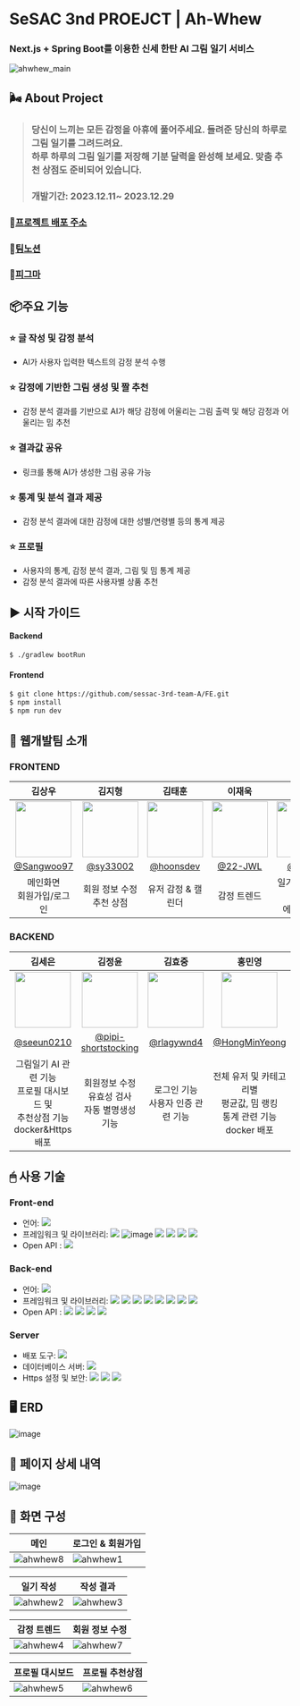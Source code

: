 # SeSAC 3nd PROEJCT | Ah-Whew

### Next.js + Spring Boot를 이용한 신세 한탄 AI 그림 일기 서비스

![ahwhew_main](https://github.com/sessac-3rd-team-A/FE/assets/139740067/8df0b2fb-4f20-4da0-8ad1-77cd517edd80)

## 🌬️ About Project

> ### 당신이 느끼는 모든 감정을 아휴에 풀어주세요. 들려준 당신의 하루로 그림 일기를 그려드려요. <br /> 하루 하루의 그림 일기를 저장해 기분 달력을 완성해 보세요. 맞춤 추천 상점도 준비되어 있습니다.
>
> ### 개발기간: 2023.12.11~ 2023.12.29

### 📎[프로젝트 배포 주소](https://www.ahwhew.com/)

### 💜[팀노션](https://even-taurus-17e.notion.site/Ah-whew-1c7815da1532435c81c35ff4a476c917?pvs=4)

### 📎[피그마](https://www.figma.com/community/file/1322241717698834138/ah-whew)

## 📦주요 기능

### ⭐️ 글 작성 및 감정 분석

- AI가 사용자 입력한 텍스트의 감정 분석 수행

### ⭐️ 감정에 기반한 그림 생성 및 짤 추천

- 감정 분석 결과를 기반으로 AI가 해당 감정에 어울리는 그림 출력 및 해당 감정과 어울리는 밈 추천

### ⭐️ 결과값 공유

- 링크를 통해 AI가 생성한 그림 공유 가능

### ⭐️ 통계 및 분석 결과 제공

- 감정 분석 결과에 대한 감정에 대한 성별/연령별 등의 통계 제공

### ⭐️ 프로필

- 사용자의 통계, 감정 분석 결과, 그림 및 밈 통계 제공
- 감정 분석 결과에 따른 사용자별 상품 추천

## ▶️ 시작 가이드

#### Backend

```bash
$ ./gradlew bootRun
```

#### Frontend

```bash
$ git clone https://github.com/sessac-3rd-team-A/FE.git
$ npm install
$ npm run dev
```

## 🤝 웹개발팀 소개

### FRONTEND

|                                      김상우                                       |                                      김지형                                       |                                      김태훈                                      |                                      이재욱                                      |                                      전수현                                      |
| :-------------------------------------------------------------------------------: | :-------------------------------------------------------------------------------: | :------------------------------------------------------------------------------: | :------------------------------------------------------------------------------: | :------------------------------------------------------------------------------: |
| <img  width="100px" src="https://avatars.githubusercontent.com/u/43949061?v=4" /> | <img width="100px" src="https://avatars.githubusercontent.com/u/113359008?v=4" /> | <img width="100px" src="https://avatars.githubusercontent.com/u/123625444?v=4"/> | <img width="100px" src="https://avatars.githubusercontent.com/u/100843910?v=4"/> | <img width="100px" src="https://avatars.githubusercontent.com/u/139740067?v=4"/> |
|                    [@Sangwoo97](https://github.com/Sangwoo97)                     |                      [@sy33002](https://github.com/sy33002)                       |                     [@hoonsdev](https://github.com/hoonsdev)                     |                       [@22-JWL](https://github.com/22-JWL)                       |                       [@jjsh03](https://github.com/jjsh03)                       |
|                          메인화면 <br /> 회원가입/로그인                          |                          회원 정보 수정<br /> 추천 상점                           |                                유저 감정 & 캘린더                                |                           감정 트렌드                            |                       일기 작성 & 결과 <br /> 에러 & 로딩                        |

### BACKEND

|                                         김세은                                          |                                      김정윤                                      |                                        김효중                                        |                                         홍민영                                          |
| :-------------------------------------------------------------------------------------: | :------------------------------------------------------------------------------: | :----------------------------------------------------------------------------------: | :-------------------------------------------------------------------------------------: |
| <img  width="100px" src="https://avatars.githubusercontent.com/u/139741006?s=60&v=4" /> | <img width="100px" src="https://avatars.githubusercontent.com/u/95032287?v=4" /> | <img width="100px" src="https://avatars.githubusercontent.com/u/71661011?s=60&v=4"/> |     <img width="100px" src="https://avatars.githubusercontent.com/u/65701100?v=4"/>     |
|                       [@seeun0210](https://github.com/seeun0210)                        |           [@pipi-shortstocking](https://github.com/pipi-shortstocking)           |                      [@rlagywnd4](https://github.com/rlagywnd4)                      |                    [@HongMinYeong](https://github.com/HongMinYeong)                     |
| 그림일기 AI 관련 기능 <br /> 프로필 대시보드 및 <br /> 추천상점 기능 <br /> docker&Https배포 |            회원정보 수정 <br /> 유효성 검사 <br /> 자동 별명생성 기능            |                       로그인 기능 <br /> 사용자 인증 관련 기능                       | 전체 유저 및 카테고리별 <br /> 평균값, 밈 랭킹 <br /> 통계 관련 기능 <br /> docker 배포 |

## 🖱 사용 기술

### Front-end

- 언어: <img src="https://img.shields.io/badge/TypeScript-3178C6?style=flat&logo=TypeScript&logoColor=white"/>
- 프레임워크 및 라이브러리: <img src="https://img.shields.io/badge/Next.js-000000?style=flat&logo=Next.js&logoColor=white"/> ![image](https://github.com/sesac-ydp5-2nd-C/2nd-project-beatbay-back/assets/63192543/6e39c358-8bdc-43b7-90b4-562ed01caf3d) <img src="https://img.shields.io/badge/Recoil-3578E5?style=flat&logo=Recoil&logoColor=white"/> <img src="https://img.shields.io/badge/AmCharts 5-007396?style=flat-square&logo=AmCharts 5&logoColor=white" />
  <img src="https://img.shields.io/badge/Chart.js-FF6384?style=flat&logo=Chart.js&logoColor=white"/> <img src="https://img.shields.io/badge/Sass-CC6699?style=flat-square&logo=Sass&logoColor=white" />
- Open API : <img src="https://img.shields.io/badge/네이버 쇼핑검색 API-03C75A?style=flat-square&logo=Naver&logoColor=white" />

### Back-end

- 언어: <img src="https://img.shields.io/badge/Java-007396?style=flat-square&logo=Java&logoColor=white" />
- 프레임워크 및 라이브러리: <img src="https://img.shields.io/badge/Spring-6DB33F?style=flat&logo=Spring&logoColor=white"/> <img src="https://img.shields.io/badge/Spring Boot-6DB33F?style=flat&logo=Spring Boot&logoColor=white"/> <img src="https://img.shields.io/badge/Spring Security-6DB33F?style=flat&logo=Spring Security&logoColor=white"/> <img src="https://img.shields.io/badge/MySQL-4479A1?style=flat&logo=MySQL&logoColor=white"/> <img src="https://img.shields.io/badge/Jpa-6DB33F?style=flat-square&logo=Java&logoColor=white" /> <img src="https://img.shields.io/badge/JSON-000000?style=flat-square&logo=JSON&logoColor=white" /> <img src="https://img.shields.io/badge/Amazon s3-569A31?style=flat-square&logo=Amazon s3&logoColor=white" /> <img src="https://img.shields.io/badge/KOMORAN-007396?style=flat-square&logo=KOMORAN&logoColor=white" />
- Open API : <img src="https://img.shields.io/badge/CLOVA Sentiment-03C75A?style=flat-square&logo=Naver&logoColor=white" /> <img src="https://img.shields.io/badge/Papago Translation-03C75A?style=flat-square&logo=Naver&logoColor=white" /> <img src="https://img.shields.io/badge/Karlo-007396?style=flat-square&logo=&logoColor=white" /> <img src="https://img.shields.io/badge/한국어 별명 생성기-007396?style=flat-square&logo=&logoColor=white" />

### Server

- 배포 도구: <img src="https://img.shields.io/badge/Docker-2496ED?style=flat&logo=Docker&logoColor=white"/>
- 데이터베이스 서버: <img src="https://img.shields.io/badge/AWS EC2-232F3E?style=flat&logo=Amazon AWS&logoColor=white"/>
- Https 설정 및 보안: <img src="https://img.shields.io/badge/AWS Lightsail-232F3E?style=flat&logo=Amazon AWS&logoColor=white"/> <img src="https://img.shields.io/badge/AWS LoadBalancer-232F3E?style=flat&logo=Amazon AWS&logoColor=white"/> <img src="https://img.shields.io/badge/AWS Route 53-232F3E?style=flat&logo=Amazon AWS&logoColor=white"/>


## 🖥️ ERD

![image](https://github.com/sesac-ydp5-2nd-C/2nd-project-beatbay-back/assets/95032287/415b6411-dfe1-48e2-9fb3-e06b42e3c6eb)

## 📑 페이지 상세 내역

<img alt="image" src="https://github.com/sesac-ydp5-2nd-C/2nd-project-beatbay-back/assets/95032287/7db2bd8a-2340-47d9-b5da-adcb9ad822af">

## 🌟 화면 구성

| 메인                                                                                                      | 로그인 & 회원가입                                                                                         |
| --------------------------------------------------------------------------------------------------------- | --------------------------------------------------------------------------------------------------------- |
| ![ahwhew8](https://github.com/sessac-3rd-team-A/FE/assets/139740067/ce4807f0-1cd2-47bd-9a4a-66db8a7e2628) | ![ahwhew1](https://github.com/sessac-3rd-team-A/FE/assets/139740067/d4593599-e537-420f-b079-746605296ff5) |

| 일기 작성                                                                                                 | 작성 결과                                                                                                 |
| --------------------------------------------------------------------------------------------------------- | --------------------------------------------------------------------------------------------------------- |
| ![ahwhew2](https://github.com/sessac-3rd-team-A/FE/assets/139740067/d93cf879-03c6-473c-9195-5c770436dd7e) | ![ahwhew3](https://github.com/sessac-3rd-team-A/FE/assets/139740067/696eb8b1-2af5-4ca6-8bd3-210a9d54ecde) |

| 감정 트렌드                                                                                               | 회원 정보 수정                                                                                            |
| --------------------------------------------------------------------------------------------------------- | --------------------------------------------------------------------------------------------------------- |
| ![ahwhew4](https://github.com/sessac-3rd-team-A/FE/assets/139740067/72d04b6b-a392-4522-8c85-ef381fada80e) | ![ahwhew7](https://github.com/sessac-3rd-team-A/FE/assets/139740067/41075a07-c7a5-4f85-b1d3-dd2013c26d32) |

| 프로필 대시보드                                                                                           | 프로필 추천상점                                                                                           |
| --------------------------------------------------------------------------------------------------------- | --------------------------------------------------------------------------------------------------------- |
| ![ahwhew5](https://github.com/sessac-3rd-team-A/FE/assets/139740067/a2cedde1-a939-45ce-b583-2caa5c14cf79) | ![ahwhew6](https://github.com/sessac-3rd-team-A/FE/assets/139740067/60e03b02-0b02-4c6c-a859-5b99e9a27d7e) |
